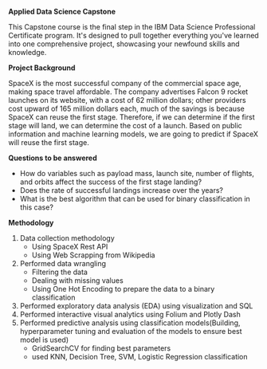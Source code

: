 **Applied Data Science Capstone**

This Capstone course is the final step in the IBM Data Science Professional Certificate program. It's designed to pull together everything you've learned into one comprehensive project, showcasing your newfound skills and knowledge.

**Project Background**

SpaceX is the most successful company of the commercial space age, making space travel affordable. The company advertises Falcon 9 rocket launches on its website, with a cost of 62 million dollars; other providers cost upward of 165 million dollars each, much of the savings is because SpaceX can reuse the first stage. Therefore, if we can determine if the first stage will land, we can determine the cost of a launch. Based on public information and machine learning models, we are going to predict if SpaceX will reuse the first stage.

**Questions to be answered**

- How do variables such as payload mass, launch site, number of flights, and orbits affect the success of the first stage landing?
- Does the rate of successful landings increase over the years?
- What is the best algorithm that can be used for binary classification in this case?


**Methodology**

1. Data collection methodology
    - Using SpaceX Rest API
    - Using Web Scrapping from Wikipedia
2. Performed data wrangling
    - Filtering the data
    - Dealing with missing values
    - Using One Hot Encoding to prepare the data to a binary classification
3. Performed exploratory data analysis (EDA) using visualization and SQL
4. Performed interactive visual analytics using Folium and Plotly Dash
5. Performed predictive analysis using classification models(Building, hyperparameter tuning and evaluation of the models to ensure best model is used)
    - GridSearchCV for finding best parameters
    - used KNN, Decision Tree, SVM, Logistic Regression classification
